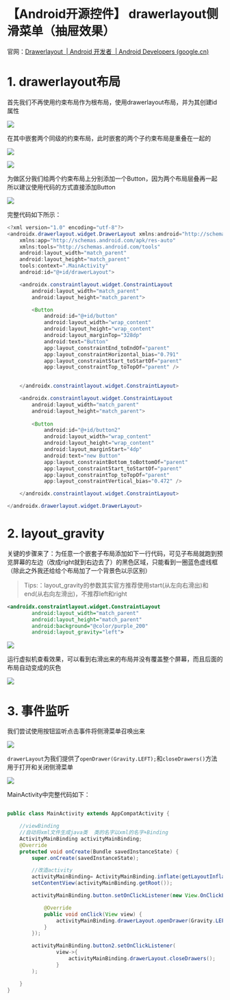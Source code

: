 # 【Android开源控件】 drawerlayout侧滑菜单（抽屉效果）

官网：[Drawerlayout  | Android 开发者  | Android Developers (google.cn)](https://developer.android.google.cn/jetpack/androidx/releases/drawerlayout?hl=zh-cn)

# 1. drawerlayout布局

首先我们不再使用约束布局作为根布局，使用drawerlayout布局，并为其创建id属性

![](https://github.com/starrylixu/pictureBed/raw/master/20220513160150.png#alt=image-20220513160150507)

在其中嵌套两个同级的约束布局，此时嵌套的两个子约束布局是重叠在一起的

![](https://raw.githubusercontent.com/starrylixu/pictureBed/master/20220513160313.png#alt=image-20220513160313035)

![](https://raw.githubusercontent.com/starrylixu/pictureBed/master/20220513160424.png#alt=image-20220513160423848)

为做区分我们给两个约束布局上分别添加一个Button，因为两个布局层叠再一起所以建议使用代码的方式直接添加Button

![](https://raw.githubusercontent.com/starrylixu/pictureBed/master/20220515154201.png#alt=image-20220515154201709)

完整代码如下所示：

```java
<?xml version="1.0" encoding="utf-8"?>
<androidx.drawerlayout.widget.DrawerLayout xmlns:android="http://schemas.android.com/apk/res/android"
    xmlns:app="http://schemas.android.com/apk/res-auto"
    xmlns:tools="http://schemas.android.com/tools"
    android:layout_width="match_parent"
    android:layout_height="match_parent"
    tools:context=".MainActivity"
    android:id="@+id/drawerLayout">

    <androidx.constraintlayout.widget.ConstraintLayout
        android:layout_width="match_parent"
        android:layout_height="match_parent">

        <Button
            android:id="@+id/button"
            android:layout_width="wrap_content"
            android:layout_height="wrap_content"
            android:layout_marginTop="328dp"
            android:text="Button"
            app:layout_constraintEnd_toEndOf="parent"
            app:layout_constraintHorizontal_bias="0.791"
            app:layout_constraintStart_toStartOf="parent"
            app:layout_constraintTop_toTopOf="parent" />

        
    </androidx.constraintlayout.widget.ConstraintLayout>

    <androidx.constraintlayout.widget.ConstraintLayout
        android:layout_width="match_parent"
        android:layout_height="match_parent">
        
        <Button
            android:id="@+id/button2"
            android:layout_width="wrap_content"
            android:layout_height="wrap_content"
            android:layout_marginStart="4dp"
            android:text="new Button"
            app:layout_constraintBottom_toBottomOf="parent"
            app:layout_constraintStart_toStartOf="parent"
            app:layout_constraintTop_toTopOf="parent"
            app:layout_constraintVertical_bias="0.472" />

    </androidx.constraintlayout.widget.ConstraintLayout>

</androidx.drawerlayout.widget.DrawerLayout>
```

# 2. layout_gravity

关键的步骤来了：为任意一个嵌套子布局添加如下一行代码，可见子布局就跑到预览屏幕的左边（改成right就到右边去了）的黑色区域，只能看到一圈蓝色虚线框（除此之外我还给给个布局加了一个背景色以示区别）

> Tips:：layout_gravity的参数其实官方推荐使用start(从左向右滑出)和end(从右向左滑出)，不推荐left和right


```xml
<androidx.constraintlayout.widget.ConstraintLayout
        android:layout_width="match_parent"
        android:layout_height="match_parent"
        android:background="@color/purple_200"
        android:layout_gravity="left">
```

![](https://raw.githubusercontent.com/starrylixu/pictureBed/master/20220515154627.png#alt=image-20220515154627683)

运行虚拟机查看效果，可以看到右滑出来的布局并没有覆盖整个屏幕，而且后面的布局自动变成的灰色

![](https://raw.githubusercontent.com/starrylixu/pictureBed/master/20220515155620.gif#alt=android12.1)

# 3. 事件监听

我们尝试使用按钮监听点击事件将侧滑菜单召唤出来

![](https://raw.githubusercontent.com/starrylixu/pictureBed/master/20220515160054.png#alt=image-20220515160054200)

`drawerLayout`为我们提供了`openDrawer(Gravity.LEFT);`和`closeDrawers()`方法用于打开和关闭侧滑菜单

![](https://raw.githubusercontent.com/starrylixu/pictureBed/master/20220515160403.gif#alt=android12.2)

MainActivity中完整代码如下：

```java

public class MainActivity extends AppCompatActivity {

    //viewBinding
    //自动将xml文件生成java类  类的名字以xml的名字+Binding
    ActivityMainBinding activityMainBinding;
    @Override
    protected void onCreate(Bundle savedInstanceState) {
        super.onCreate(savedInstanceState);

        //改造activity
        activityMainBinding= ActivityMainBinding.inflate(getLayoutInflater());
        setContentView(activityMainBinding.getRoot());

        activityMainBinding.button.setOnClickListener(new View.OnClickListener(){

            @Override
            public void onClick(View view) {
                activityMainBinding.drawerLayout.openDrawer(Gravity.LEFT);
            }
        });

        activityMainBinding.button2.setOnClickListener(
                view->{
                    activityMainBinding.drawerLayout.closeDrawers();
                }
        );

    }
}
```
